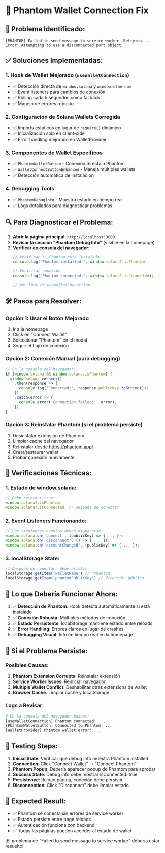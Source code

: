 # 🔧 Phantom Wallet Connection Fix

## 🚨 **Problema Identificado:**
```
[PHANTOM] Failed to send message to service worker. Retrying... 
Error: Attempting to use a disconnected port object
```

## ✅ **Soluciones Implementadas:**

### 1. **Hook de Wallet Mejorado** (`useWalletConnection`)
- ✅ Detección directa de `window.solana` y `window.ethereum`
- ✅ Event listeners para cambios de conexión
- ✅ Polling cada 5 segundos como fallback
- ✅ Manejo de errores robusto

### 2. **Configuración de Solana Wallets Corregida**
- ✅ Imports estáticos en lugar de `require()` dinámico
- ✅ Inicialización solo en client-side
- ✅ Error handling mejorado en WalletProvider

### 3. **Componentes de Wallet Específicos**
- ✅ `PhantomWalletButton` - Conexión directa a Phantom
- ✅ `WalletConnectButtonEnhanced` - Maneja múltiples wallets
- ✅ Detección automática de instalación

### 4. **Debugging Tools**
- ✅ `PhantomDebugInfo` - Muestra estado en tiempo real
- ✅ Logs detallados para diagnosticar problemas

## 🔍 **Para Diagnosticar el Problema:**

1. **Abrir la página principal**: `http://localhost:3000`
2. **Revisar la sección "Phantom Debug Info"** (visible en la homepage)
3. **Verificar en consola del navegador**:
   ```javascript
   // Verificar si Phantom está instalado
   console.log('Phantom installed:', window.solana?.isPhantom);
   
   // Verificar conexión
   console.log('Phantom connected:', window.solana?.isConnected);
   
   // Ver logs de useWalletConnection
   ```

## 🛠️ **Pasos para Resolver:**

### **Opción 1: Usar el Botón Mejorado**
1. Ir a la homepage
2. Click en "Connect Wallet" 
3. Seleccionar "Phantom" en el modal
4. Seguir el flujo de conexión

### **Opción 2: Conexión Manual (para debugging)**
```javascript
// En la consola del navegador:
if (window.solana && window.solana.isPhantom) {
  window.solana.connect()
    .then(response => {
      console.log('Connected:', response.publicKey.toString());
    })
    .catch(error => {
      console.error('Connection failed:', error);
    });
}
```

### **Opción 3: Reinstalar Phantom (si el problema persiste)**
1. Desinstalar extensión de Phantom
2. Limpiar cache del navegador
3. Reinstalar desde https://phantom.app/
4. Crear/restaurar wallet
5. Probar conexión nuevamente

## 🔧 **Verificaciones Técnicas:**

### **1. Estado de window.solana:**
```javascript
// Debe retornar true:
window.solana?.isPhantom
window.solana?.isConnected  // después de conectar
```

### **2. Event Listeners Funcionando:**
```javascript
// Los siguientes eventos deben dispararse:
window.solana.on('connect', (publicKey) => { ... });
window.solana.on('disconnect', () => { ... });
window.solana.on('accountChanged', (publicKey) => { ... });
```

### **3. localStorage State:**
```javascript
// Después de conectar, debe existir:
localStorage.getItem('walletName') // 'Phantom'
localStorage.getItem('phantomPublicKey') // dirección pública
```

## 🎯 **Lo que Debería Funcionar Ahora:**

1. ✅ **Detección de Phantom**: Hook detecta automáticamente si está instalado
2. ✅ **Conexión Robusta**: Múltiples métodos de conexión
3. ✅ **Estado Persistente**: localStorage mantiene estado entre reloads
4. ✅ **Error Handling**: Errores claros en lugar de crashes
5. ✅ **Debugging Visual**: Info en tiempo real en la homepage

## 🚨 **Si el Problema Persiste:**

### **Posibles Causas:**
1. **Phantom Extension Corrupta**: Reinstalar extensión
2. **Service Worker Issues**: Reiniciar navegador
3. **Multiple Wallet Conflict**: Deshabilitar otras extensions de wallet
4. **Browser Cache**: Limpiar cache y localStorage

### **Logs a Revisar:**
```bash
# En la consola del navegador buscar:
[useWalletConnection] Phantom connected: ...
[PhantomWalletButton] Connected to Phantom: ...
[WalletProvider] Phantom wallet error: ...
```

## 📱 **Testing Steps:**

1. **Inicial State**: Verificar que debug info muestra Phantom installed
2. **Connection**: Click "Connect Wallet" → "Connect Phantom"
3. **Phantom Popup**: Debería aparecer popup de Phantom para aprobar
4. **Success State**: Debug info debe mostrar isConnected: true
5. **Persistence**: Reload página, conexión debe persistir
6. **Disconnection**: Click "Disconnect" debe limpiar estado

## 🎯 **Expected Result:**
- ✅ Phantom se conecta sin errores de service worker
- ✅ Estado persiste entre page reloads
- ✅ Autenticación funciona con backend
- ✅ Todas las páginas pueden acceder al estado de wallet

¡El problema de "Failed to send message to service worker" debería estar resuelto!